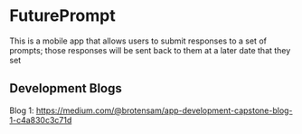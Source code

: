 # FuturePrompt
This is a mobile app that allows users to submit responses to a set of prompts; those responses will be sent back to them at a later date that they set 

## Development Blogs

Blog 1: https://medium.com/@brotensam/app-development-capstone-blog-1-c4a830c3c71d
